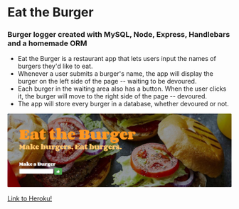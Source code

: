 # Eat the Burger
### Burger logger created with MySQL, Node, Express, Handlebars and a homemade ORM

* Eat the Burger is a restaurant app that lets users input the names of burgers they'd like to eat.
* Whenever a user submits a burger's name, the app will display the burger on the left side of the page -- waiting to be devoured.
* Each burger in the waiting area also has a button. When the user clicks it, the burger will move to the right side of the page -- devoured.
* The app will store every burger in a database, whether devoured or not.


![Burger](https://github.com/pamelatholan/Burger/blob/master/public/assets/images/jumbotron.PNG)

[Link to Heroku!](https://hidden-wildwood-57598.herokuapp.com/)